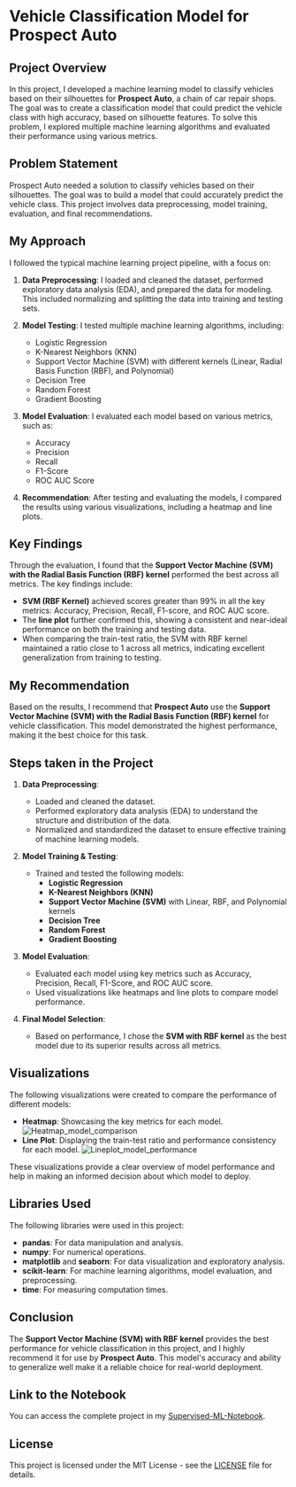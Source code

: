 # Vehicle Classification Model for Prospect Auto

## Project Overview

In this project, I developed a machine learning model to classify vehicles based on their silhouettes for **Prospect Auto**, a chain of car repair shops. The goal was to create a classification model that could predict the vehicle class with high accuracy, based on silhouette features. To solve this problem, I explored multiple machine learning algorithms and evaluated their performance using various metrics.

## Problem Statement

Prospect Auto needed a solution to classify vehicles based on their silhouettes. The goal was to build a model that could accurately predict the vehicle class. This project involves data preprocessing, model training, evaluation, and final recommendations.

## My Approach

I followed the typical machine learning project pipeline, with a focus on:
1. **Data Preprocessing**: I loaded and cleaned the dataset, performed exploratory data analysis (EDA), and prepared the data for modeling. This included normalizing and splitting the data into training and testing sets.
2. **Model Testing**: I tested multiple machine learning algorithms, including:
   - Logistic Regression
   - K-Nearest Neighbors (KNN)
   - Support Vector Machine (SVM) with different kernels (Linear, Radial Basis Function (RBF), and Polynomial)
   - Decision Tree
   - Random Forest
   - Gradient Boosting

3. **Model Evaluation**: I evaluated each model based on various metrics, such as:
   - Accuracy
   - Precision
   - Recall
   - F1-Score
   - ROC AUC Score

4. **Recommendation**: After testing and evaluating the models, I compared the results using various visualizations, including a heatmap and line plots.

## Key Findings

Through the evaluation, I found that the **Support Vector Machine (SVM) with the Radial Basis Function (RBF) kernel** performed the best across all metrics. The key findings include:
- **SVM (RBF Kernel)** achieved scores greater than 99% in all the key metrics: Accuracy, Precision, Recall, F1-score, and ROC AUC score.
- The **line plot** further confirmed this, showing a consistent and near-ideal performance on both the training and testing data.
- When comparing the train-test ratio, the SVM with RBF kernel maintained a ratio close to 1 across all metrics, indicating excellent generalization from training to testing.

## My Recommendation

Based on the results, I recommend that **Prospect Auto** use the **Support Vector Machine (SVM) with the Radial Basis Function (RBF) kernel** for vehicle classification. This model demonstrated the highest performance, making it the best choice for this task.

## Steps taken in the Project

1. **Data Preprocessing**:  
   - Loaded and cleaned the dataset.
   - Performed exploratory data analysis (EDA) to understand the structure and distribution of the data.
   - Normalized and standardized the dataset to ensure effective training of machine learning models.

2. **Model Training & Testing**:  
   - Trained and tested the following models:
     - **Logistic Regression**
     - **K-Nearest Neighbors (KNN)**
     - **Support Vector Machine (SVM)** with Linear, RBF, and Polynomial kernels
     - **Decision Tree**
     - **Random Forest**
     - **Gradient Boosting**

3. **Model Evaluation**:  
   - Evaluated each model using key metrics such as Accuracy, Precision, Recall, F1-Score, and ROC AUC score.
   - Used visualizations like heatmaps and line plots to compare model performance.

4. **Final Model Selection**:  
   - Based on performance, I chose the **SVM with RBF kernel** as the best model due to its superior results across all metrics.

## Visualizations

The following visualizations were created to compare the performance of different models:
- **Heatmap**: Showcasing the key metrics for each model.
  ![Heatmap_model_comparison](https://github.com/user-attachments/assets/baa4b51d-8fea-4828-ade8-e6c73eed7c9f)
- **Line Plot**: Displaying the train-test ratio and performance consistency for each model.
![Lineplot_model_performance](https://github.com/user-attachments/assets/b877eb5e-a5a2-4d92-ba9a-689c35871436)

These visualizations provide a clear overview of model performance and help in making an informed decision about which model to deploy.

## Libraries Used

The following libraries were used in this project:
- **pandas**: For data manipulation and analysis.
- **numpy**: For numerical operations.
- **matplotlib** and **seaborn**: For data visualization and exploratory analysis.
- **scikit-learn**: For machine learning algorithms, model evaluation, and preprocessing.
- **time**: For measuring computation times.

## Conclusion

The **Support Vector Machine (SVM) with RBF kernel** provides the best performance for vehicle classification in this project, and I highly recommend it for use by **Prospect Auto**. This model's accuracy and ability to generalize well make it a reliable choice for real-world deployment.

## Link to the Notebook

You can access the complete project in my [Supervised-ML-Notebook](https://colab.research.google.com/drive/1Tpzphy-Iz6-DIkPIXkzoCup-rVywpp2u?usp=sharing).

## License

This project is licensed under the MIT License - see the [LICENSE](LICENSE) file for details.
